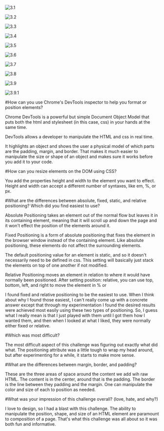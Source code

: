 ![3.1](imgs/3.1.png "Example 3.1")

![3.2](imgs/3.2.png "Example 3.2")

![3.3](imgs/3.3.png "Example 3.3")

![3.4](imgs/3.4.png "Example 3.4")

![3.5](imgs/3.5.png "Example 3.5")

![3.6](imgs/3.6.png "Example 3.6")

![3.7](imgs/3.7.png "Example 3.7")

![3.8](imgs/3.8.png "Example 3.8")

![3.9](imgs/3.9.png "Example 3.9")

![3.9.1](imgs/3.9.1.png "Example 3.9.1")

#How can you use Chrome's DevTools inspector to help you format or position elements?

Chrome DevTools is a powerful but simple Document
Object Model that puts both the html and stylesheet
(in this case, css) in your hands at the same time. 

DevTools allows a developer to manipulate the HTML and css
in real time. 

It highlights an object and shows the user a physical 
model of which parts are the padding, margin, and border. 
That makes it much easier to manipulate the size or
shape of an object and makes sure it works before you add
it to your code. 

#How can you resize elements on the DOM using CSS?

You add the properties height and width to the element you 
want to effect. Height and width can accept a different 
number of syntaxes, like em, %, or px. 


#What are the differences between absolute, fixed, static, and relative positioning? Which did you find easiest to use?

Absolute Positioning takes an element out of the normal flow but leaves it
in its containing element, meaning that it will scroll up and down 
the page and it won't effect the position of the elements around it. 

Fixed Positioning is a form of absolute positioning that fixes the
element in the browser window instead of the containing element. Like 
absolute positioning, these elements do not affect the surrounding elements. 

The default positioning value for an element is static, and so it doesn't
necessarily need to be defined in css. This setting will basically just
stack the elements on top of one another if not modified. 

Relative Positioning moves an element in relation to where it would have 
normally been positioned. After setting position: relative, you can use top, 
bottom, left, and right to move the element in % or

I found fixed and relative positioning to be the easiest to use. When
I think about why I found those easiest, I can't really come up with a
concrete answer except that through my experimentation I found the 
desired results were achieved most easily using these two types of
positioning. So, I guess what I really mean is that I just played with
them until I got them how I wanted them, and then when I looked at 
what I liked, they were normally either fixed or relative. 

#Which was most difficult?

The most difficult aspect of this challenge was figuring out
exactly what did what. The positioning attribute was a little 
tough to wrap my head around, but after experimenting for a while, 
it starts to make more sense. 

#What are the differences between margin, border, and padding?

These are the three areas of space around the content we add wih raw 
HTML. The content is in the center, around that is the padding. The border 
is the line between they padding and the margin. One can manipulate
the color and size of each to position as needed.

#What was your impression of this challenge overall? (love, hate, and why?)

I love to design, so I had a blast with this challenge. The ability to
manipulate the position, shape, and size of an HTML element are paramount
to composition of a page. That's what this challenge was all about so it was 
both fun and informative. 

